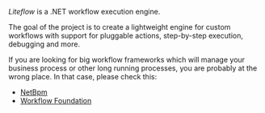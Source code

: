_Liteflow_ is a .NET workflow execution engine.

The goal of the project is to create a lightweight engine for custom workflows with support for pluggable actions, step-by-step execution, debugging and more.

If you are looking for big workflow frameworks which will manage your business process or other long running processes, you are probably at the wrong place. In that case, please check this:
  * [NetBpm](http://www.netbpm.org/)
  * [Workflow Foundation](http://msdn.microsoft.com/en-us/netframework/aa663328.aspx)